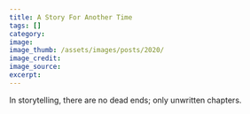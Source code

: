 ```yaml
---
title: A Story For Another Time
tags: []
category:
image:
image_thumb: /assets/images/posts/2020/
image_credit:
image_source:
excerpt:
---
```


In storytelling, there are no dead ends; only unwritten chapters.

<!-- 2.5.3 -->
